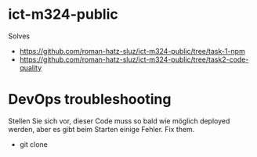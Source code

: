 # ict-m324-public

Solves

- https://github.com/roman-hatz-sluz/ict-m324-public/tree/task-1-npm
- https://github.com/roman-hatz-sluz/ict-m324-public/tree/task2-code-quality

# DevOps troubleshooting

Stellen Sie sich vor, dieser Code muss so bald wie möglich deployed werden, aber es gibt beim Starten einige Fehler.
Fix them.

- git clone
